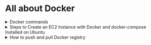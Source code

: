 # All about Docker

<details>
<summary>Docker commands</summary>
  
## Basic Docker Commands

### View Docker Version and Info

- `docker --version` check docker version
- `docker info` display system-wide information

### Images
- List of all images
```
docker images
```
- Pull an image from Docker Hub
```
# Skeleton
docker pull [image_name]:[tag]

# Example
docker pull nginx:alpine
```
- Build an image from a Dockerfile
```
# Skeleton
docker build -t [your_image_name]:[tag] .

# Example
docker build -t myapp:latest .
```
- Remove an image
```
# Skeleton
docker rmi [image_name]:[tag]

# Example
docker rmi nginx:alpine
```

### Containers

- List all running containers
```
docker ps
```
- Run a container (detached mode with port mapping)
```
# Skeleton
docker run -d -p [host_port]:[container_port] [image_name]:[tag]

# Example
docker run -d -p 8080:80 nginx:alpine
```
- Start a stopped container
```
docker start [container_id_or_name]
```
- Stop a running container
```
docker stop [container_id_or_name]
```
- Remove a stopped container
```
docker rm [container_id_or_name]
```
- Remove all stopped containers
```
docker container prune
```

### Interacting with Containers

- View the logs of a container
```
docker logs [container_id_or_name]
```
- Execute a command in a running container
```
docker exec -it [container_id_or_name] [command]
```
- Execute a command in a running container
```
docker exec -it [container_id_or_name] [command]

# Example (open a shell in the container):
docker exec -it [container_id_or_name] /bin/bash
```

</details>


<details>
<summary>Steps to Create an EC2 Instance with Docker and docker-compose Installed on Ubuntu</summary>
<br/>
  
- Upload or paste this syntax in `user data` in advance settings.
```

#!/bin/bash
# Update package lists and upgrade installed packages
apt-get update -y
apt-get upgrade -y

# Install necessary prerequisites
apt-get install -y apt-transport-https ca-certificates curl software-properties-common

# Add Docker's official GPG key
curl -fsSL https://download.docker.com/linux/ubuntu/gpg | sudo gpg --dearmor -o /usr/share/keyrings/docker-archive-keyring.gpg

# Set up the stable repository for Docker
echo "deb [arch=$(dpkg --print-architecture) signed-by=/usr/share/keyrings/docker-archive-keyring.gpg] https://download.docker.com/linux/ubuntu $(lsb_release -cs) stable" | sudo tee /etc/apt/sources.list.d/docker.list > /dev/null

# Update package lists again
apt-get update -y

# Install Docker
apt-get install -y docker-ce docker-ce-cli containerd.io

# Start and enable Docker
systemctl start docker
systemctl enable docker

# Install Docker Compose
curl -L "https://github.com/docker/compose/releases/download/$(curl -s https://api.github.com/repos/docker/compose/releases/latest | grep -oP '(?<="tag_name": ")[^"]*')/docker-compose-$(uname -s)-$(uname -m)" -o /usr/local/bin/docker-compose
chmod +x /usr/local/bin/docker-compose

# Verify installations
docker --version
docker-compose --version

```

</details>

<details>
<summary>How to push and pull Docker registry</summary>
  
### Push the image
1. Ensure you have already created a repository in your Docker Hub.
2. Sign in to Docker Hub using the `docker login -u <USERNAME>` command.
3. You'll need to tag your local images with the correct repository and tag them before pushing them to Docker Hub using `docker tag`.
```
# skeleton
docker tag <image>:<tag> <USERNAME>/<REPOSITORY_NAME>:<NEW-IMAGE-TAG>

# sample
docker tag nginx:alpine <javillanueva/repository:nginx-alpine
```

4. Push the images to Docker Hub
```
# skeleton
docker push <USERNAME>/<REPOSITORY_NAME>:<NEW-IMAGE-TAG>

# sample
docker push javillanueva/repository:nginx-alpine
```

### Run the image on a new instance

> reference [here](https://docs.docker.com/get-started/workshop/04_sharing_app/)
</details>

